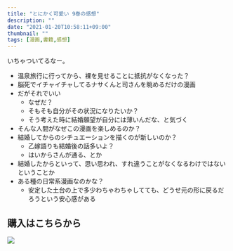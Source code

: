 ```yaml
---
title: "とにかく可愛い 9巻の感想"
description: ""
date: "2021-01-20T10:58:11+09:00"
thumbnail: ""
tags: [漫画,書籍,感想]
---
```

いちゃついてるなー。

- 温泉旅行に行ってから、裸を見せることに抵抗がなくなった？
- 脳死でイチャイチャしてるナサくんと司さんを眺めるだけの漫画
- だがそれでいい
    - なぜだ？
    - そもそも自分がその状況になりたいか？
    - そう考えた時に結婚願望が自分には薄いんだな、と気づく
- そんな人間がなぜこの漫画を楽しめるのか？
- 結婚してからのシチュエーションを描くのが新しいのか？
    - 乙嫁語りも結婚後の話多いよ？
    - はいからさんが通る、とか
- 結婚したからといって、思い思われ、すれ違うことがなくなるわけではないということか
- ある種の日常系漫画なのかな？
    - 安定した土台の上で多少わちゃわちゃしてても、どうせ元の形に戻るだろうという安心感がある

## 購入はこちらから
<div data-vc_mylinkbox_id="887698448"></div>

<script language="javascript" src="//ad.jp.ap.valuecommerce.com/servlet/jsbanner?sid=3639942&pid=887698444"></script><noscript><a href="//ck.jp.ap.valuecommerce.com/servlet/referral?sid=3639942&pid=887698444" rel="nofollow"><img src="//ad.jp.ap.valuecommerce.com/servlet/gifbanner?sid=3639942&pid=887698444" border="0"></a></noscript>